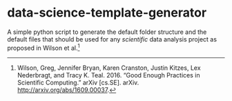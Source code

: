 # data-science-template-generator
A simple python script to generate the default folder structure and the default files that should be used for any *scientific* data analysis project as proposed in Wilson et al.[^1]

[^1]:Wilson, Greg, Jennifer Bryan, Karen Cranston, Justin Kitzes, Lex Nederbragt, and Tracy K. Teal. 2016. “Good Enough Practices in Scientific Computing.” arXiv [cs.SE]. arXiv. http://arxiv.org/abs/1609.00037.
